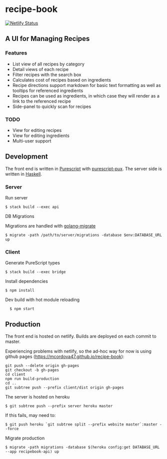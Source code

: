 # recipe-book

[![Netlify Status](https://api.netlify.com/api/v1/badges/630061e6-1346-42c6-92cb-91891e2e1f03/deploy-status)](https://app.netlify.com/sites/myrecipebook/deploys)

## A UI for Managing Recipes

### Features

* List view of all recipes by category
* Detail views of each recipe
* Filter recipes with the search box
* Calculates cost of recipes based on ingredients
* Recipe directions support markdown for basic text formatting as well as tooltips for referenced ingredients
* Recipes can be used as ingredients, in which case they will render as a link to the referenced recipe
* Side-panel to quickly scan for recipes

### TODO

* View for editing recipes
* View for editing ingredients
* Multi-user support

## Development

The front end is written in [Purescript](http://www.purescript.org/) with [purescript-pux](http://purescript-pux.org/).  The server side is written in [Haskell](https://www.haskell.org/).

### Server

Run server

    $ stack build --exec api

DB Migrations

Migrations are handled with [golang-migrate](https://github.com/golang-migrate/migrate)

    $ migrate -path /path/to/server/migrations -database $env:DATABASE_URL up

### Client

Generate PureScript types

    $ stack build --exec bridge

Install dependencies

    $ npm install

Dev build with hot module reloading

      $ npm start

## Production

The front end is hosted on netlify.  Builds are deployed on each commit to master.

Experiencing problems with netlify, so the ad-hoc way for now is using github pages (https://mcordova47.github.io/recipe-book):

```console
git push --delete origin gh-pages
git checkout -b gh-pages
cd client
npm run build-production
cd ..
git subtree push --prefix client/dist origin gh-pages
```

The server is hosted on heroku

    $ git subtree push --prefix server heroku master

If this fails, may need to:

    $ git push heroku `git subtree split --prefix website master`:master --force

Migrate production

    $ migrate -path migrations -database $(heroku config:get DATABASE_URL --app recipebook-api) up
